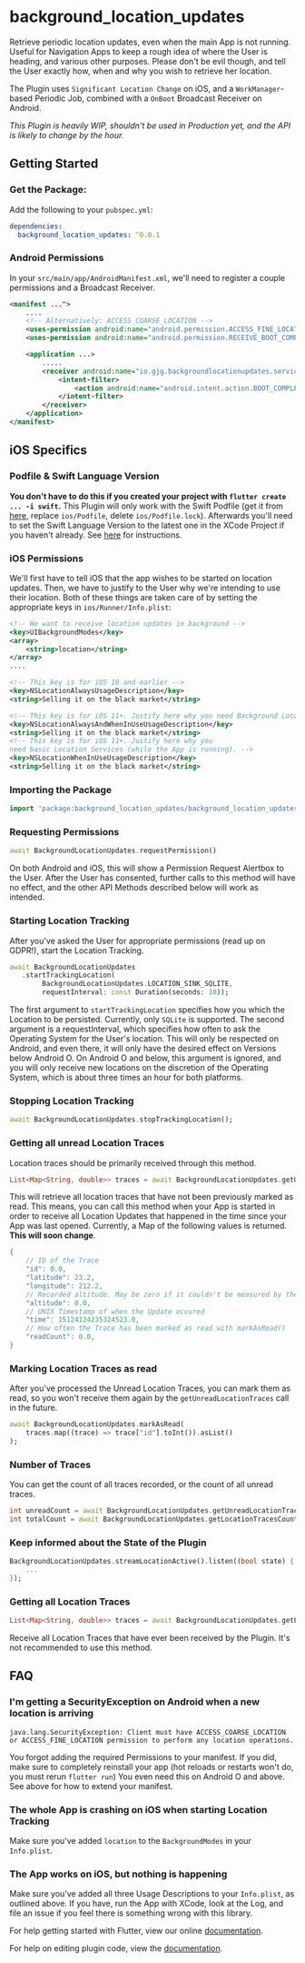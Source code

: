 # background_location_updates

Retrieve periodic location updates, even when the main App is not running. Useful for Navigation Apps to keep a rough idea of where the User is heading, and various other purposes. Please don't be evil though, and tell the User exactly how, when and why you wish to retrieve her location.

The Plugin uses `Significant Location Change` on iOS, and a `WorkManager`-based Periodic Job, combined with a `OnBoot` Broadcast Receiver on Android.

*This Plugin is heavily WIP, shouldn't be used in Production yet, and the API is likely to change by the hour.*

## Getting Started

### Get the Package:

Add the following to your `pubspec.yml`:

```yaml
dependencies:
  background_location_updates: ^0.0.1
```

### Android Permissions

In your `src/main/app/AndroidManifest.xml`, we'll need to register a couple permissions and a Broadcast Receiver.

```xml
<manifest ...">
    ....
    <!-- Alternatively: ACCESS_COARSE_LOCATION -->
    <uses-permission android:name="android.permission.ACCESS_FINE_LOCATION" />
    <uses-permission android:name="android.permission.RECEIVE_BOOT_COMPLETED" />

    <application ...>
        .....
        <receiver android:name="io.gjg.backgroundlocationupdates.service.BootBroadcastReceiver">
            <intent-filter>
                <action android:name="android.intent.action.BOOT_COMPLETED" />
            </intent-filter>
        </receiver>
    </application>
</manifest>
```

## iOS Specifics

### Podfile & Swift Language Version

**You don't have to do this if you created your project with `flutter create ... -i swift`.**
This Plugin will only work with the Swift Podfile (get it from [here](https://github.com/flutter/flutter/blob/master/packages/flutter_tools/templates/cocoapods/Podfile-swift), replace `ios/Podfile`, delete `ios/Podfile.lock`). Afterwards you'll need to set the Swift Language Version to the latest one in the XCode Project if you haven't already. See [here](https://stackoverflow.com/questions/47743271/the-swift-language-version-swift-version-build-setting-error-with-project-in) for instructions.


### iOS Permissions
We'll first have to tell iOS that the app wishes to be started on location updates. Then, we have to justify to the User why we're intending to use their location. Both of these things are taken care of by setting the appropriate keys in `ios/Runner/Info.plist`:

```xml
<!-- We want to receive location updates in background -->
<key>UIBackgroundModes</key>
<array>
    <string>location</string>
</array>
....

<!-- This key is for iOS 10 and earlier -->
<key>NSLocationAlwaysUsageDescription</key>
<string>Selling it on the black market</string>

<!-- This key is for iOS 11+. Justify here why you need Background Location. -->
<key>NSLocationAlwaysAndWhenInUseUsageDescription</key>
<string>Selling it on the black market</string>
<!-- This key is for iOS 11+. Justify here why you 
need basic Location Services (while the App is running). -->
<key>NSLocationWhenInUseUsageDescription</key>
<string>Selling it on the black market</string>
```

### Importing the Package

```dart
import 'package:background_location_updates/background_location_updates.dart';
```

### Requesting Permissions
```dart
await BackgroundLocationUpdates.requestPermission()
```
On both Android and iOS, this will show a Permission Request Alertbox to the User. After the User has consented, further calls to this method will have no effect, and the other API Methods described below will work as intended.

### Starting Location Tracking

After you've asked the User for appropriate permissions (read up on GDPR!), start the Location Tracking.

```dart
await BackgroundLocationUpdates
   .startTrackingLocation(
        BackgroundLocationUpdates.LOCATION_SINK_SQLITE,
        requestInterval: const Duration(seconds: 10));
```

The first argument to `startTrackingLocation` specifies how you which the Location to be persisted. Currently, only `SQLite` is supported. The second argument is a requestInterval, which specifies how often to ask the Operating System for the User's location. This will only be respected on Android, and even there, it will only have the desired effect on Versions below Android O. On Android O and below, this argument is ignored, and you will only receive new locations on the discretion of the Operating System, which is about three times an hour for both platforms.

### Stopping Location Tracking

```dart
await BackgroundLocationUpdates.stopTrackingLocation();
```

### Getting all unread Location Traces
Location traces should be primarily received through this method.

```dart
List<Map<String, double>> traces = await BackgroundLocationUpdates.getUnreadLocationTraces();
```

This will retrieve all location traces that have not been previously marked as read. This means, you can call this method when your App is started in order to receive all Location Updates that happened in the time since your App was last opened. Currently, a Map of the following values is returned. **This will soon change**.


```dart
{
    // ID of the Trace
    "id": 0.0,
    "latitude": 23.2,
    "longitude": 212.2,
    // Recorded altitude. May be zero if it couldn't be measured by the Device.
    "altitude": 0.0,
    // UNIX Timestamp of when the Update occured
    "time": 15124124235324523.0,
    // How often the Trace has been marked as read with markAsRead()
    "readCount": 0.0,
}
```

### Marking Location Traces as read
After you've processed the Unread Location Traces, you can mark them as read, so you won't receive them again by the `getUnreadLocationTraces` call in the future.

```dart
await BackgroundLocationUpdates.markAsRead(
    traces.map((trace) => trace["id"].toInt()).asList()
);
```

### Number of Traces
You can get the count of all traces recorded, or the count of all unread traces.

```dart
int unreadCount = await BackgroundLocationUpdates.getUnreadLocationTracesCount();
int totalCount = await BackgroundLocationUpdates.getLocationTracesCount();
```

### Keep informed about the State of the Plugin

```dart
BackgroundLocationUpdates.streamLocationActive().listen((bool state) {
    ...
});
```


### Getting all Location Traces

```dart
List<Map<String, double>> traces = await BackgroundLocationUpdates.getLocationTraces();
```

Receive all Location Traces that have ever been received by the Plugin. It's not recommended to use this method.

## FAQ

### I'm getting a SecurityException on Android when a new location is arriving

```
java.lang.SecurityException: Client must have ACCESS_COARSE_LOCATION or ACCESS_FINE_LOCATION permission to perform any location operations.
```

You forgot adding the required Permissions to your manifest. If you did, make sure to completely reinstall your app (hot reloads or restarts won't do, you must rerun `flutter run`) You even need this on Android O and above. See above for how to extend your manifest.

### The whole App is crashing on iOS when starting Location Tracking

Make sure you've added `location` to the `BackgroundModes` in your `Info.plist`.

### The App works on iOS, but nothing is happening

Make sure you've added all three Usage Descriptions to your `Info.plist`, as outlined above. If you have, run the App with XCode, look at the Log, and file an issue if you feel there is something wrong with this library.


For help getting started with Flutter, view our online
[documentation](https://flutter.io/).

For help on editing plugin code, view the [documentation](https://flutter.io/platform-plugins/#edit-code).
